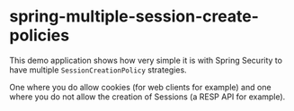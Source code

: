 # spring-multiple-session-create-policies

This demo application shows how very simple it is with Spring Security to have multiple ```SessionCreationPolicy``` strategies.

One where you do allow cookies (for web clients for example) and one where you do not allow the creation of Sessions (a RESP API for example).
